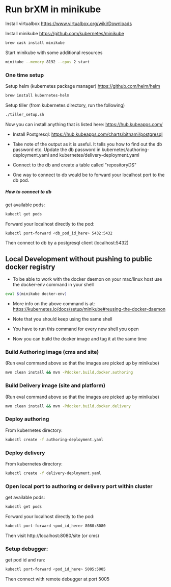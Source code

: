 # Run brXM in minikube

Install virtualbox https://www.virtualbox.org/wiki/Downloads

Install minikube https://github.com/kubernetes/minikube
```bash
brew cask install minikube
```
Start minikube with some additional resources

```bash
minikube --memory 8192 --cpus 2 start
```

### One time setup
Setup helm (kubernetes package manager) https://github.com/helm/helm
```bash
brew install kubernetes-helm
```

Setup tiller (from kubernetes directory, run the following)
```bash
./tiller_setup.sh
```

Now you can install anything that is listed here: https://hub.kubeapps.com/

* Install Postgresql: https://hub.kubeapps.com/charts/bitnami/postgresql

* Take note of the output as it is useful. It tells you how to find out the db password etc. Update the db password in 
kubernetes/authoring-deployment.yaml and kubernetes/delivery-deployment.yaml

* Connect to the db and create a table called "repositoryDS"
* One way to connect to db would be to forward your localhost port to the db pod.
##### How to connect to db
get available pods:

```bash
kubectl get pods
```

Forward your localhost directly to the pod:

````bash
kubectl port-forward <db_pod_id_here> 5432:5432
````

Then connect to db by a postgresql client (localhost:5432)


## Local Development without pushing to public docker registry
* To be able to work with the docker daemon on your mac/linux host use the docker-env command in your shell
```bash
eval $(minikube docker-env)
```
* More info on the above command is at: https://kubernetes.io/docs/setup/minikube#reusing-the-docker-daemon
* Note that you should keep using the same shell
* You have to run this command for every new shell you open

* Now you can build the docker image and tag it at the same time


### Build Authoring image (cms and site)

(Run eval command above so that the images are picked up by minikube)

```bash
mvn clean install && mvn -Pdocker.build,docker.authoring
```

### Build Delivery image (site and platform)

(Run eval command above so that the images are picked up by minikube)

```bash
mvn clean install && mvn -Pdocker.build.docker.delivery
```

### Deploy authoring

From kubernetes directory:

```bash
kubectl create -f authoring-deployment.yaml
```

### Deploy delivery

From kubernetes directory:

```bash
kubectl create -f delivery-deployment.yaml
```

### Open local port to authoring or delivery port within cluster

get available pods:

```bash
kubectl get pods
```

Forward your localhost directly to the pod:

````bash
kubectl port-forward <pod_id_here> 8080:8080
````

Then visit http://localhost:8080/site (or cms)

### Setup debugger:

get pod id and run:

```bash
kubectl port-forward <pod_id_here> 5005:5005
```

Then connect with remote debugger at port 5005






